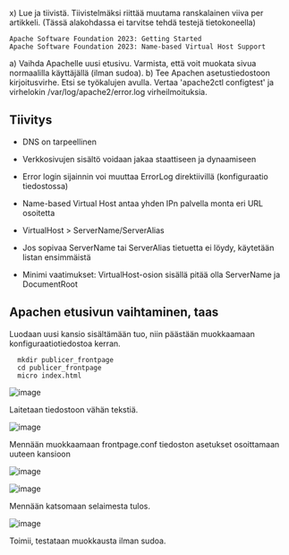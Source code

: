 x) Lue ja tiivistä. Tiivistelmäksi riittää muutama ranskalainen viiva per artikkeli. (Tässä alakohdassa ei tarvitse tehdä testejä tietokoneella)

    Apache Software Foundation 2023: Getting Started
    Apache Software Foundation 2023: Name-based Virtual Host Support

a) Vaihda Apachelle uusi etusivu. Varmista, että voit muokata sivua normaalilla käyttäjällä (ilman sudoa).
b) Tee Apachen asetustiedostoon kirjoitusvirhe. Etsi se työkalujen avulla. Vertaa 'apache2ctl configtest' ja virhelokin /var/log/apache2/error.log virheilmoituksia.

## Tiivitys

  - DNS on tarpeellinen
  - Verkkosivujen sisältö voidaan jakaa staattiseen ja dynaamiseen
  - Error login sijainnin voi muuttaa ErrorLog direktiivillä (konfiguraatio tiedostossa)

  - Name-based Virtual Host antaa yhden IPn palvella monta eri URL osoitetta
  - VirtualHost > ServerName/ServerAlias
  - Jos sopivaa ServerName tai ServerAlias tietuetta ei löydy, käytetään listan ensimmäistä
  - Minimi vaatimukset: VirtualHost-osion sisällä pitää olla ServerName ja DocumentRoot


## Apachen etusivun vaihtaminen, taas

Luodaan uusi kansio sisältämään tuo, niin päästään muokkaamaan konfiguraatiotiedostoa kerran.

      mkdir publicer_frontpage
      cd publicer_frontpage
      micro index.html

![image](https://user-images.githubusercontent.com/122888695/216944468-523d4178-3252-410f-a31b-7c5c0bb045d8.png)

      
Laitetaan tiedostoon vähän tekstiä.

![image](https://user-images.githubusercontent.com/122888695/216944237-68ffc288-c714-4985-9896-2c72ce1b1e87.png)

Mennään muokkaamaan frontpage.conf tiedoston asetukset osoittamaan uuteen kansioon

![image](https://user-images.githubusercontent.com/122888695/216945017-badce724-6108-4232-a301-ae1d9ef23bb1.png)

![image](https://user-images.githubusercontent.com/122888695/216945146-502325b7-b593-4866-9aaf-eff18bc8bdf3.png)

Mennään katsomaan selaimesta tulos.

![image](https://user-images.githubusercontent.com/122888695/216945412-4c598b59-27b1-4629-936f-528120ecfbdb.png)

Toimii, testataan muokkausta ilman sudoa.

